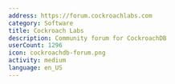 ```yaml
---
address: https://forum.cockroachlabs.com
category: Software
title: Cockroach Labs
description: Community forum for CockroachDB
userCount: 1296
icon: cockroachdb-forum.png
activity: medium
language: en_US
---
```

